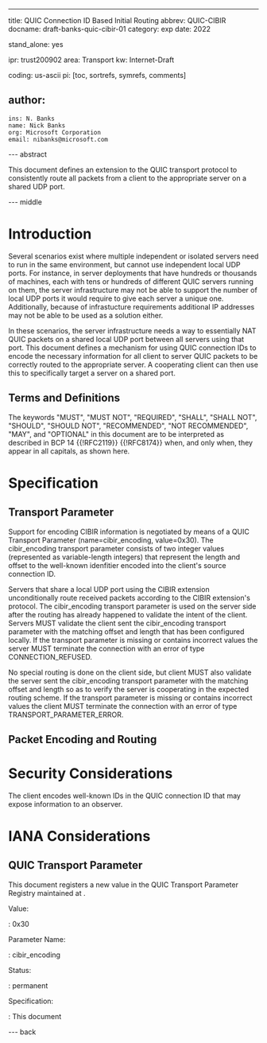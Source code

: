 ---
title: QUIC Connection ID Based Initial Routing
abbrev: QUIC-CIBIR
docname: draft-banks-quic-cibir-01
category: exp
date: 2022

stand_alone: yes

ipr: trust200902
area: Transport
kw: Internet-Draft

coding: us-ascii
pi: [toc, sortrefs, symrefs, comments]

author:
  -
    ins: N. Banks
    name: Nick Banks
    org: Microsoft Corporation
    email: nibanks@microsoft.com

--- abstract

This document defines an extension to the QUIC transport protocol to
consistently route all packets from a client to the appropriate server on a
shared UDP port.

--- middle

# Introduction

Several scenarios exist where multiple independent or isolated servers need to
run in the same environment, but cannot use independent local UDP ports.  For
instance, in server deployments that have hundreds or thousands of machines,
each with tens or hundreds of different QUIC servers running on them, the
server infrastructure may not be able to support the number of local UDP ports
it would require to give each server a unique one.  Additionally, because of
infrastucture requirements additional IP addresses may not be able to be used
as a solution either.

In these scenarios, the server infrastructure needs a way to essentially NAT
QUIC packets on a shared local UDP port between all servers using that port.
This document defines a mechanism for using QUIC connection IDs to encode the
necessary information for all client to server QUIC packets to be correctly
routed to the appropriate server.  A cooperating client can then use this to
specifically target a server on a shared port.

## Terms and Definitions

The keywords "MUST", "MUST NOT", "REQUIRED", "SHALL", "SHALL NOT", "SHOULD",
"SHOULD NOT", "RECOMMENDED", "NOT RECOMMENDED", "MAY", and "OPTIONAL" in this
document are to be interpreted as described in BCP 14 {{!RFC2119}} {{!RFC8174}}
when, and only when, they appear in all capitals, as shown here.

# Specification

## Transport Parameter

Support for encoding CIBIR information is negotiated by means of a QUIC
Transport Parameter (name=cibir_encoding, value=0x30).  The cibir_encoding
transport parameter consists of two integer values (represented as
variable-length integers) that represent the length and offset to the
well-known idenfitier encoded into the client's source connection ID.

Servers that share a local UDP port using the CIBIR extension unconditionally
route received packets according to the CIBIR extension's protocol.  The
cibir_encoding transport parameter is used on the server side after the routing
has already happened to validate the intent of the client.  Servers MUST
validate the client sent the cibir_encoding transport parameter with the
matching offset and length that has been configured locally.  If the transport
parameter is missing or contains incorrect values the server MUST terminate the
connection with an error of type CONNECTION_REFUSED.

No special routing is done on the client side, but client MUST also validate
the server sent the cibir_encoding transport parameter with the matching offset
and length so as to verify the server is cooperating in the expected routing
scheme.  If the transport parameter is missing or contains incorrect values the
client MUST terminate the connection with an error of type
TRANSPORT_PARAMETER_ERROR.

## Packet Encoding and Routing

# Security Considerations

The client encodes well-known IDs in the QUIC connection ID that may expose
information to an observer.

# IANA Considerations

## QUIC Transport Parameter

This document registers a new value in the QUIC Transport Parameter Registry
maintained at
[](https://www.iana.org/assignments/quic/quic.xhtml#quic-transport).

Value:

: 0x30

Parameter Name:

: cibir_encoding

Status:

: permanent

Specification:

: This document

--- back
